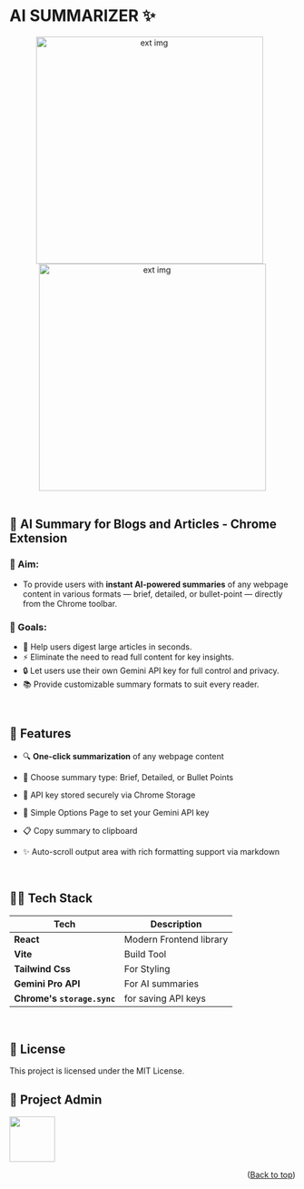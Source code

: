 <h1>AI SUMMARIZER ✨</h1>

<div id="top" align="center">
  <img src="https://res.cloudinary.com/dxxeks4o5/image/upload/v1745479328/788DBFD3-5754-4152-B063-F24BC5E0B472_maifpf.png" alt="ext img" width="400" style="margin-right: 10px;" />
  <img src="https://res.cloudinary.com/dxxeks4o5/image/upload/v1745479464/D766A9EA-9860-40D8-9BC8-FE6D43659163_b4l8ve.png" alt="ext img" width="400" />
</div>

<br>

## 🧠 AI Summary for Blogs and Articles - Chrome Extension
### 🎯 Aim:
- To provide users with **instant AI-powered summaries** of any webpage content in various formats — brief, detailed, or bullet-point — directly from the Chrome toolbar.

### 🥅 Goals:
- 🧠 Help users digest large articles in seconds.
- ⚡ Eliminate the need to read full content for key insights.
- 🔒 Let users use their own Gemini API key for full control and privacy.
- 📚 Provide customizable summary formats to suit every reader.
  
<br>

## 🚀 Features

- 🔍 **One-click summarization** of any webpage content
- 📝 Choose summary type: Brief, Detailed, or Bullet Points
- 🔐 API key stored securely via Chrome Storage
- 🧩 Simple Options Page to set your Gemini API key
- 📋 Copy summary to clipboard
- ✨ Auto-scroll output area with rich formatting support via markdown

  <br>

## 🧑‍💻 Tech Stack

| Tech        | Description                           |
|-------------|---------------------------------------|
| **React**   | Modern Frontend library               |
| **Vite**| Build Tool                                |
| **Tailwind Css**   | For Styling                    |
| **Gemini Pro API** | For AI summaries               |
| **Chrome's `storage.sync`** | for saving API keys   |


<br>

## 📜 License
This project is licensed under the MIT License.

## 🤠 Project Admin 

<a href="https://github.com/parasss19"> <img src="https://res.cloudinary.com/dxxeks4o5/image/upload/v1695653091/admin_bdga2f_yla8qm.png" height="80px"/></a>

<p align="right">(<a href="#top">Back to top</a>)</p>
